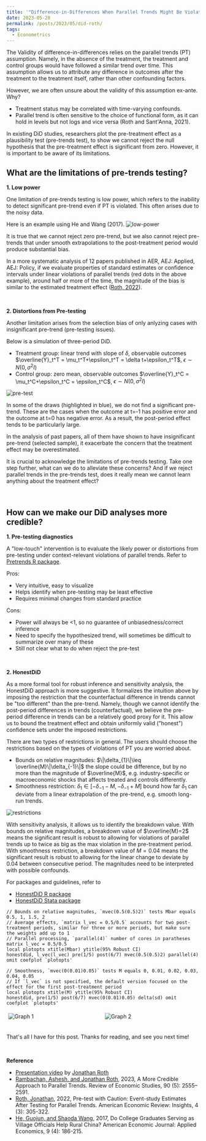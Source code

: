 ```yaml
---
title: '"Difference-in-Differences When Parallel Trends Might Be Violated" by Jonathan Roth'
date: 2023-05-28
permalink: /posts/2023/05/did-roth/
tags:
  - Econometrics
---
```


The Validity of difference-in-differences relies on the parallel trends (PT) assumption. Namely, in the absence of the treatment, the treatment and control groups would have followed a similar trend over time. This assumption allows us to attribute any difference in outcomes after the treatment to the treatment itself, rather than other confounding factors. 

However, we are often unsure about the validity of this assumption ex-ante. Why?
- Treatment status may be correlated with time-varying confounds.
- Parallel trend is often sensitive to the choice of functional form, as it can hold in levels but not logs and vice versa (Roth and Sant'Anna, 2021).

In existing DiD studies, researchers plot the pre-treatment effect as a plausibility test (pre-trends test), to show we cannot reject the null hypothesis that the pre-treatment effect is significant from zero. However, it is important to be aware of its limitations.

## What are the limitations of pre-trends testing?
**1. Low power**
   
   One limitation of pre-trends testing is low power, which refers to the inability to detect significant pre-trend even if PT is violated. This often arises due to the noisy data.

   Here is an example using He and Wang (2017).
   ![low-power](/images/blog/2023-05-28-did-roth/low-power.png)

   It is true that we cannot reject zero pre-trend, but we also cannot reject pre-trends that under smooth extrapolations to the post-treatment period would produce substantial bias.

   In a more systematic analysis of 12 papers published in AER, AEJ: Applied, AEJ: Policy, if we evaluate properties of standard estimates or confidence intervals under linear violations of parallel trends (red dots in the above example), around half or more of the time, the magnitude of the bias is similar to the estimated treatment effect ([Roth, 2022](https://www.aeaweb.org/articles?id=10.1257/aeri.20210236)). 

<br>

**2. Distortions from Pre-testing**
   
   Another limitation arises from the selection bias of only anlyzing cases with insignificant pre-trend (pre-testing issues).

   Below is a simulation of three-period DiD.
   - Treatment group: linear trend with slope of $\delta$, observable outcomes $\overline{Y}_t^T = \mu_t^T+\epsilon_t^T = \delta t+\epsilon_t^T$, $\epsilon \sim N(0,\sigma^2I)$
   - Control group: zero mean, observable outcomes $\overline{Y}_t^C = \mu_t^C+\epsilon_t^C = \epsilon_t^C$, $\epsilon \sim N(0,\sigma^2I)$
  
   ![pre-test](/images/blog/2023-05-28-did-roth/pre-test.png)

   In some of the draws (highlighted in blue), we do not find a significant pre-trend. These are the cases when the outcome at t=-1 has positive error and the outcome at t=0 has negative error. As a result, the post-period effect tends to be particularly large.

   In the analysis of past papers, all of them have shown to have insignificant pre-trend (selected sample), it exacerbate the concern that the treatment effect may be overestimated.

It is crucial to acknowledge the limitations of pre-trends testing. Take one step further, what can we do to alleviate these concerns? And if we reject parallel trends in the pre-trends test, does it really mean we cannot learn anything about the treatment effect?

<br>

## How can we make our DiD analyses more credible?
**1. Pre-testing diagnostics**
   
   A "low-touch" intervention is to evaluate the likely power or distortions from pre-testing under context-relevant violations of parallel trends. Refer to [Pretrends R package](https://github.com/jonathandroth/pretrends).

   Pros:
   - Very intuitive, easy to visualize
   - Helps identify when pre-testing may be least effective
   - Requires minimal changes from standard practice

   Cons:
   - Power will always be <1, so no guarantee of unbiasedness/correct inference
   - Need to specify the hypothesized trend, will sometimes be difficult to summarize over many of these
   - Still not clear what to do when reject the pre-test

<br>

**2. HonestDiD**
   
   As a more formal tool for robust inference and sensitivity analysis, the HonestDiD approach is more suggestive. It formalizes the intuition above by imposing the restriction that the counterfactual difference in trends cannot be "too different" than the pre-trend. Namely, though we cannot identify the post-period differences in trends (counterfactual), we believe the pre-period difference in trends can be a relatively good proxy for it. This allow us to bound the treatment effect and obtain uniformly valid ("honest") confidence sets under the imposed restrictions. 

   There are two types of restrictions in general. The users should choose the restrictions based on the types of violations of PT you are worried about.
   - Bounds on relative magnitudes: $\|\delta_{1}\|\leq \overline{M}\|\delta_{-1}\|$ the slope could be difference, but by no more than the magnitude of $\overline{M}$, e.g. industry-specific or macroeconomic shocks that affects treated and controls differently.
   - Smoothness restriction: $\delta_{1}\in [-\delta_{-1}-M,-\delta_{-1}+M]$ bound how far $\delta_{1}$ can deviate from a linear extrapolation of the pre-trend, e.g. smooth long-run trends.

   ![restrictions](/images/blog/2023-05-28-did-roth/honestdid.jpeg)

   With sensitivity analysis, it allows us to identify the breakdown value. With bounds on relative magnitudes, a breakdown value of $\overline{M}=2$ means the significant result is robust to allowing for violations of parallel trends up to twice as big as the max violation in the pre-treatment period. With smoothness restriction, a breakdown value of $M=0.04$ means the significant result is robust to allowing for the linear change to deviate by 0.04 between consecutive period. The magnitudes need to be interpreted with possible confounds.
   
   For packages and guidelines, refer to 
   - [HonestDiD R package](https://github.com/asheshrambachan/HonestDiD)
   - [HonestDiD Stata package](https://github.com/mcaceresb/stata-honestdid#honestdid)

   ```
   // Bounds on relative magnitudes, `mvec(0.5(0.5)2)` tests Mbar equals 0.5, 1, 1.5, 2
   // Average effects, `matrix l_vec = 0.5/0.5` accounts for two post-treatment periods, similar for three or more periods, but make sure the weights add up to 1 
   // Parallel processing, `parallel(4)` number of cores in paratheses
   matrix l_vec = 0.5/0.5
   local plotopts xtitle(Mbar) ytitle(95% Robust CI)
   honestdid, l_vec(l_vec) pre(1/5) post(6/7) mvec(0.5(0.5)2) parallel(4) omit coefplot `plotopts'

   // Smoothness, `mvec(0(0.01)0.05)` tests M equals 0, 0.01, 0.02, 0.03, 0.04, 0.05
   // If `l_vec` is not specified, the default version focused on the effect for the first post-treatment period
   local plotopts xtitle(M) ytitle(95% Robust CI)
   honestdid, pre(1/5) post(6/7) mvec(0(0.01)0.05) delta(sd) omit coefplot `plotopts'
   ```
  
<div style="display: flex; flex-direction: row;">
  <div style="flex: 50%; padding: 5px;">
    <img src="/images/blog/2023-05-28-did-roth/Mbar-plot.png" alt="Graph 1">
  </div>
  <div style="flex: 50%; padding: 5px;">
    <img src="/images/blog/2023-05-28-did-roth/M-plot.png" alt="Graph 2">
  </div>
</div>

<br>

That's all I have for this post. Thanks for reading, and see you next time!

<br>

**Reference**
- [Presentation video](https://www.youtube.com/watch?v=6-NkiA2jN7U) by [Jonathan Roth](https://www.jonathandroth.com/)
- [Rambachan, Ashesh, and Jonathan Roth](https://www.restud.com/a-more-credible-approach-to-parallel-trends/), 2023, A More Credible Approach to Parallel Trends. Review of Economic Studies, 90 (5): 2555–2591.
- [Roth, Jonathan](https://www.aeaweb.org/articles?id=10.1257/aeri.20210236), 2022, Pre-test with Caution: Event-study Estimates After Testing for Parallel Trends. American Economic Review: Insights, 4 (3): 305-322.
- [He, Guojun, and Shaoda Wang](https://www.aeaweb.org/articles?id=10.1257/app.20160079), 2017, Do College Graduates Serving as Village Officials Help Rural China? American Economic Journal: Applied Economics, 9 (4): 186-215.

